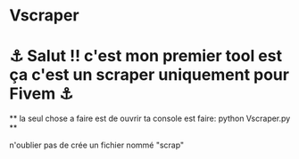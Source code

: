 # Vscraper

# ⚓ Salut !! c'est mon premier tool est ça c'est un scraper uniquement pour Fivem ⚓




** la seul chose a faire est de ouvrir ta console est faire: python Vscraper.py **


n'oublier pas de crée un fichier nommé "scrap"
